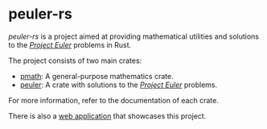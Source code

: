 # peuler-rs

_peuler-rs_ is a project aimed at providing mathematical utilities and 
solutions to the [*Project Euler*](https://projecteuler.net) problems in Rust.

The project consists of two main crates:
- [pmath](https://github.com/amamic1803/peuler-rs/tree/main/pmath): A general-purpose mathematics crate.
- [peuler](https://github.com/amamic1803/peuler-rs/tree/main/peuler): A crate with solutions to the [*Project Euler*](https://projecteuler.net) problems.

For more information, refer to the documentation of each crate.

There is also a [web application](https://amamic1803.github.io/peuler-rs/) that showcases this project.
